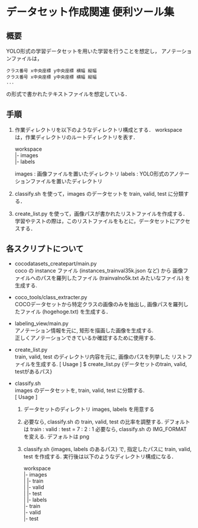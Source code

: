 # データセット作成関連 便利ツール集

## 概要
YOLO形式の学習データセットを用いた学習を行うことを想定し，
アノテーションファイルは，
```
クラス番号 x中央座標 y中央座標 横幅 縦幅
クラス番号 x中央座標 y中央座標 横幅 縦幅
...
```
の形式で書かれたテキストファイルを想定している．

## 手順
1. 作業ディレクトリを以下のようなディレクトリ構成とする．
   workspace は，作業ディレクトリのルートディレクトリを表す．

   workspace  
       |- images  
       |- labels

   images : 画像ファイルを置いたディレクトリ
   labels : YOLO形式のアノテーションファイルを置いたディレクトリ

2. classify.sh を使って，images のデータセットを train, valid, test に分類する．
   <!--実行後，以下のようなディレクトリになる．

   workspace
       |- images
       |      |- train
       |      |- valid
       |      |- test
       |
       |- labels
              |- train
              |- valid
              |- test
              -->

3. create_list.py を使って，画像パスが書かれたリストファイルを作成する．
   学習やテストの際は，このリストファイルをもとに，データセットにアクセスする．

## 各スクリプトについて
* cocodatasets_createpart/main.py  
  coco の instance ファイル (instances_trainval35k.json など) から
  画像ファイルへのパスを羅列したファイル (trainvalno5k.txt みたいなファイル)
  を生成する.

* coco_tools/class_extracter.py  
  COCOデータセットから特定クラスの画像のみを抽出し,
  画像パスを羅列したファイル (hogehoge.txt) を生成する．

* labeling_view/main.py  
  アノテーション情報を元に, 矩形を描画した画像を生成する.  
  正しくアノテーションできているか確認するために使用する.  

* create_list.py  
  train, valid, test のディレクトリ内容を元に, 画像のパスを列挙した
  リストファイルを生成する.
  [ Usage ]
    $ create_list.py {データセットのtrain, valid, testがあるパス}

* classify.sh  
  images のデータセットを, train, valid, test に分類する.  
  [ Usage ]  
    1. データセットのディレクトリ images, labels を用意する
    2. 必要なら, classify.sh の train, valid, test の比率を調整する.
       デフォルトは train : valid : test = 7 : 2 : 1
       必要なら, classify.sh の IMG_FORMAT を変える.
       デフォルトは png
    3. classify.sh {images, labels のあるパス}
       で, 指定したパスに train, valid, test を作成する.
       実行後は以下のようなディレクトリ構成になる．

       workspace  
           |- images  
           |      |- train  
           |      |- valid  
           |      |- test  
           |
           |- labels  
                  |- train  
                  |- valid  
                  |- test  
